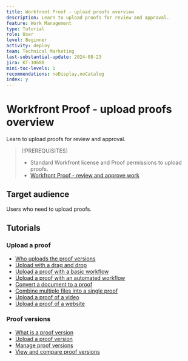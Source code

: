 ```yaml
---
title: Workfront Proof - upload proofs overview
description: Learn to upload proofs for review and approval.
feature: Work Management
type: Tutorial
role: User
level: Beginner
activity: deploy
team: Technical Marketing
last-substantial-update: 2024-08-23
jira: KT-10680
mini-toc-levels: 1
recommendations: noDisplay,noCatalog
index: y
---
```


# Workfront Proof - upload proofs overview

Learn to upload proofs for review and approval.

>[!PREREQUISITES]
>
>* Standard Workfront license and Proof permissions to upload proofs.
>* [Workfront Proof - review and approve work](https://experienceleague.adobe.com/?recommended=Workfront-L-1-2022.1.proof)


## Target audience

Users who need to upload proofs.

## Tutorials

### Upload a proof

* [Who uploads the proof versions](/help/workfront-proof/upload-proofs/who-uploads-the-proof-versions.md)
* [Upload with a drag and drop](/help/workfront-proof/upload-proofs/upload-with-a-drag-and-drop.md)
* [Upload a proof with a basic workflow](/help/workfront-proof/upload-proofs/upload-a-proof-with-a-basic-workflow.md)
* [Upload a proof with an automated workflow](/help/workfront-proof/upload-proofs/upload-a-proof-with-an-automated-workflow.md)
* [Convert a document to a proof](/help/workfront-proof/upload-proofs/convert-a-document-to-a-proof.md)
* [Combine multiple files into a single proof](/help/workfront-proof/upload-proofs/combine-multiple-files-into-a-single-proof.md)
* [Upload a proof of a video](/help/workfront-proof/upload-proofs/other-types-of-digital-assets.md)
* [Upload a proof of a website](/help/workfront-proof/upload-proofs/upload-a-proof-of-a-website.md)

### Proof versions

* [What is a proof version](/help/workfront-proof/upload-proofs/what-is-a-proof-version.md)
* [Upload a proof version](/help/workfront-proof/upload-proofs/upload-a-proof-version.md)
* [Manage proof versions](/help/workfront-proof/upload-proofs/manage-proof-versions.md)
* [View and compare proof versions](/help/workfront-proof/upload-proofs/view-and-compare-proof-versions.md)


